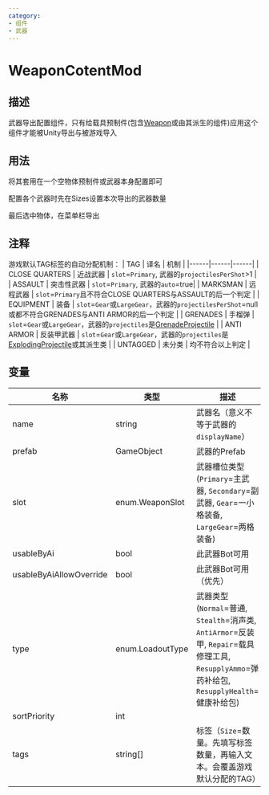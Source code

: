 ```yaml
---
category: 
- 组件
- 武器
---
```

# WeaponCotentMod
## 描述

武器导出配置组件，只有给载具预制件(包含[Weapon](./Weapon.md)或由其派生的组件)应用这个组件才能被Unity导出与被游戏导入

## 用法

将其套用在一个空物体预制件或武器本身配置即可

配置各个武器时先在Sizes设置本次导出的武器数量

最后选中物体，在菜单栏导出

## 注释

游戏默认TAG标签的自动分配机制：
| TAG | 译名 | 机制 |
|------|------|------|
| CLOSE QUARTERS | 近战武器 | `slot`=`Primary`, 武器的`projectilesPerShot`>1 |
| ASSAULT | 突击性武器 | `slot`=`Primary`, 武器的`auto`=true|
| MARKSMAN | 远程武器 | `slot`=`Primary`且不符合CLOSE QUARTERS与ASSAULT的后一个判定 |
| EQUIPMENT | 装备 | `slot`=`Gear`或`LargeGear`，武器的`projectilesPerShot`=null或都不符合GRENADES与ANTI ARMOR的后一个判定  |
| GRENADES | 手榴弹 | `slot`=`Gear`或`LargeGear`，武器的`projectiles`是[GrenadeProjectile](./GrenadeProjectile.md) |
| ANTI ARMOR | 反装甲武器 | `slot`=`Gear`或`LargeGear`，武器的`projectiles`是[ExplodingProjectile](./ExplodingProjectile.md)或其派生类 |
| UNTAGGED | 未分类 | 均不符合以上判定 |

## 变量
| 名称 | 类型 | 描述 |
| ----------- | ----------- | ----------- |
| name  | string | 武器名（意义不等于武器的`displayName`） |  
| prefab | GameObject | 武器的Prefab |  
| slot | enum.WeaponSlot | 武器槽位类型(`Primary`=主武器, `Secondary`=副武器, `Gear`=一小格装备, `LargeGear`=两格装备) |  
| usableByAi  | bool | 此武器Bot可用 |  
| usableByAiAllowOverride  | bool | 此武器Bot可用（优先） |  
| type | enum.LoadoutType | 武器类型(`Normal`=普通, `Stealth`=消声类, `AntiArmor`=反装甲, `Repair`=载具修理工具, `ResupplyAmmo`=弹药补给包, `ResupplyHealth`=健康补给包) |  
| sortPriority | int |  |  
| tags | string[] | 标签（`Size`=数量。先填写标签数量，再输入文本。会覆盖游戏默认分配的TAG） |  